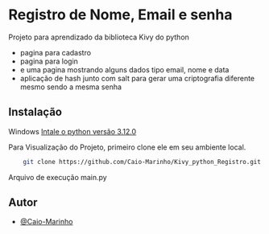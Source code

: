 # Registro de Nome, Email e senha
Projeto para aprendizado da biblioteca Kivy do python
 - pagina para cadastro
 - pagina para login
 - e uma pagina mostrando alguns dados tipo email, nome e data
 - aplicação de hash junto com salt para gerar uma criptografia diferente mesmo sendo a mesma senha

## Instalação

Windows
[Intale o python versão 3.12.0](https://www.python.org/downloads/release/python-3120/)
    
Para Visualização do Projeto, primeiro clone ele em seu ambiente local.
```bash
    git clone https://github.com/Caio-Marinho/Kivy_python_Registro.git
```
Arquivo de execução main.py

## Autor
- [@Caio-Marinho](https://github.com/Caio-Marinho)